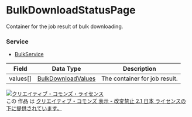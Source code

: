 # BulkDownloadStatusPage
Container for the job result of bulk downloading.
### Service
+ [BulkService](../services/BulkService.md)

| Field | Data Type | Description | 
|---|---|---|
| values[]| <a href="../data/BulkDownloadValues.md">BulkDownloadValues</a>| The container for job result. |
<a rel="license" href="http://creativecommons.org/licenses/by-nd/2.1/jp/"><img alt="クリエイティブ・コモンズ・ライセンス" style="border-width:0" src="https://i.creativecommons.org/l/by-nd/2.1/jp/88x31.png" /></a><br />この 作品 は <a rel="license" href="http://creativecommons.org/licenses/by-nd/2.1/jp/">クリエイティブ・コモンズ 表示 - 改変禁止 2.1 日本 ライセンスの下に提供されています。</a>
